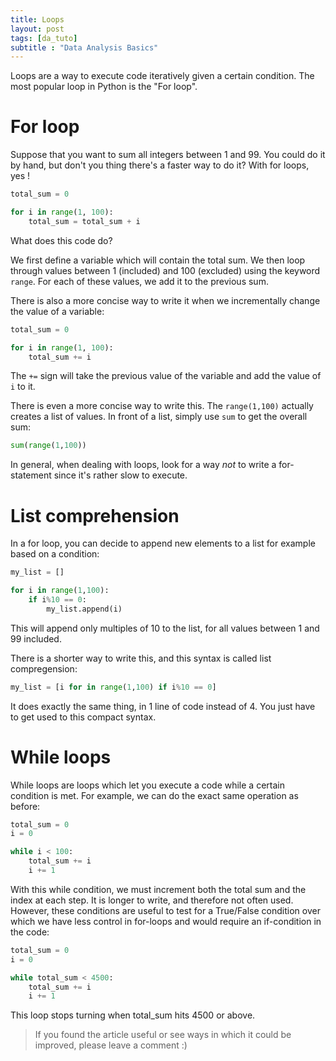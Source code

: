 ```yaml
---
title: Loops
layout: post
tags: [da_tuto]
subtitle : "Data Analysis Basics"
---
```


<script type="text/javascript" async
src="https://cdn.mathjax.org/mathjax/latest/MathJax.js?config=TeX-MML-AM_CHTML">
</script>

Loops are a way to execute code iteratively given a certain condition. The most popular loop in Python is the "For loop".

# For loop

Suppose that you want to sum all integers between 1 and 99. You could do it by hand, but don't you thing there's a faster way to do it? With for loops, yes !

```python
total_sum = 0

for i in range(1, 100):
	total_sum = total_sum + i
```

What does this code do?

We first define a variable which will contain the total sum. We then loop through values between 1 (included) and 100 (excluded) using the keyword `range`. For each of these values, we add it to the previous sum. 

There is also a more concise way to write it when we incrementally change the value of a variable:

```python
total_sum = 0

for i in range(1, 100):
	total_sum += i
```

The `+=` sign will take the previous value of the variable and add the value of `i` to it.

There is even a more concise way to write this. The `range(1,100)` actually creates a list of values. In front of a list, simply use `sum` to get the overall sum:

```python
sum(range(1,100))
```

In general, when dealing with loops, look for a way *not* to write a for-statement since it's rather slow to execute.

# List comprehension

In a for loop, you can decide to append new elements to a list for example based on a condition:

```python
my_list = []

for i in range(1,100):
	if i%10 == 0:
		my_list.append(i)
```

This will append only multiples of 10 to the list, for all values between 1 and 99 included.

There is a shorter way to write this, and this syntax is called list compregension:

```python
my_list = [i for in range(1,100) if i%10 == 0]
```

It does exactly the same thing, in 1 line of code instead of 4. You just have to get used to this compact syntax.

# While loops

While loops are loops which let you execute a code while a certain condition is met. For example, we can do the exact same operation as before:

```python
total_sum = 0
i = 0

while i < 100:
	total_sum += i
	i += 1
```

With this while condition, we must increment both the total sum and the index at each step. It is longer to write, and therefore not often used. However, these conditions are useful to test for a True/False condition over which we have less control in for-loops and would require an if-condition in the code:

```python
total_sum = 0
i = 0

while total_sum < 4500:
	total_sum += i
	i += 1
```

This loop stops turning when total_sum hits 4500 or above.


> If you found the article useful or see ways in which it could be improved, please leave a comment :)